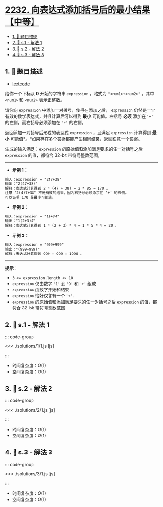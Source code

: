 # [2232. 向表达式添加括号后的最小结果【中等】](https://github.com/tnotesjs/TNotes.leetcode/tree/main/notes/2232.%20%E5%90%91%E8%A1%A8%E8%BE%BE%E5%BC%8F%E6%B7%BB%E5%8A%A0%E6%8B%AC%E5%8F%B7%E5%90%8E%E7%9A%84%E6%9C%80%E5%B0%8F%E7%BB%93%E6%9E%9C%E3%80%90%E4%B8%AD%E7%AD%89%E3%80%91)

<!-- region:toc -->

- [1. 📝 题目描述](#1--题目描述)
- [2. 🎯 s.1 - 解法 1](#2--s1---解法-1)
- [3. 🎯 s.2 - 解法 2](#3--s2---解法-2)
- [4. 🎯 s.3 - 解法 3](#4--s3---解法-3)

<!-- endregion:toc -->

## 1. 📝 题目描述

- [leetcode](https://leetcode.cn/problems/minimize-result-by-adding-parentheses-to-expression/)

给你一个下标从 **0** 开始的字符串 `expression` ，格式为 `"<num1>+<num2>"` ，其中 `<num1>` 和 `<num2>` 表示正整数。

请你向 `expression` 中添加一对括号，使得在添加之后， `expression` 仍然是一个有效的数学表达式，并且计算后可以得到 **最小** 可能值。左括号 **必须** 添加在 `'+'` 的左侧，而右括号必须添加在 `'+'` 的右侧。

返回添加一对括号后形成的表达式 `expression` ，且满足 `expression` 计算得到 **最小** 可能值*。*如果存在多个答案都能产生相同结果，返回任意一个答案。

生成的输入满足：`expression` 的原始值和添加满足要求的任一对括号之后 `expression` 的值，都符合 32-bit 带符号整数范围。

---

- **示例 1：**

```txt
输入：expression = "247+38"
输出："2(47+38)"
解释：表达式计算得到 2 * (47 + 38) = 2 * 85 = 170 。
注意 "2(4)7+38" 不是有效的结果，因为右括号必须添加在 '+' 的右侧。
可以证明 170 是最小可能值。
```

- **示例 2：**

```txt
输入：expression = "12+34"
输出："1(2+3)4"
解释：表达式计算得到 1 * (2 + 3) * 4 = 1 * 5 * 4 = 20 。
```

- **示例 3：**

```txt
输入：expression = "999+999"
输出："(999+999)"
解释：表达式计算得到 999 + 999 = 1998 。
```

---

**提示：**

- `3 <= expression.length <= 10`
- `expression` 仅由数字 `'1'` 到 `'9'` 和 `'+'` 组成
- `expression` 由数字开始和结束
- `expression` 恰好仅含有一个 `'+'`.
- `expression` 的原始值和添加满足要求的任一对括号之后 `expression` 的值，都符合 32-bit 带符号整数范围

## 2. 🎯 s.1 - 解法 1

::: code-group

<<< ./solutions/1/1.js [js]

:::

- 时间复杂度：$O(1)$
- 空间复杂度：$O(1)$

## 3. 🎯 s.2 - 解法 2

::: code-group

<<< ./solutions/2/1.js [js]

:::

- 时间复杂度：$O(1)$
- 空间复杂度：$O(1)$

## 4. 🎯 s.3 - 解法 3

::: code-group

<<< ./solutions/3/1.js [js]

:::

- 时间复杂度：$O(1)$
- 空间复杂度：$O(1)$
